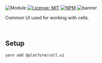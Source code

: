 ![Module](https://img.shields.io/badge/%40platform-cell.ui-%23EA4E7E.svg)
[![License: MIT](https://img.shields.io/badge/license-MIT-blue.svg)](https://opensource.org/licenses/MIT)
[![NPM](https://img.shields.io/npm/v/@platform/cell.ui.svg?colorB=blue&style=flat)](https://www.npmjs.com/package/@platform/cell.ui)
![banner](https://user-images.githubusercontent.com/185555/67749900-f4c17880-fa92-11e9-945c-00ef23c3dd3d.png)

Common UI used for working with cells.

<p>&nbsp;<p>

## Setup

    yarn add @platform/cell.ui

<p>&nbsp;<p>
<p>&nbsp;<p>
